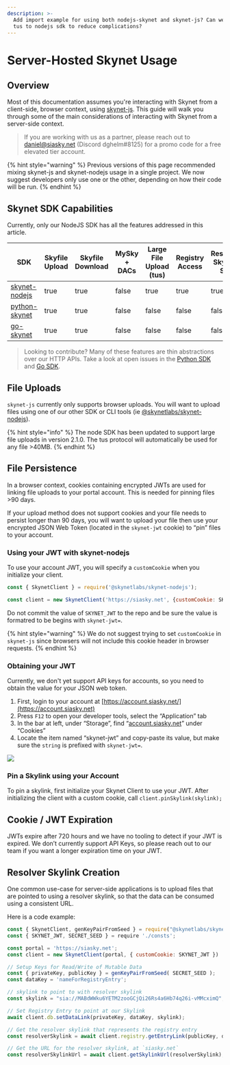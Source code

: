```yaml
---
description: >-
  Add import example for using both nodejs-skynet and skynet-js? Can we just add
  tus to nodejs sdk to reduce complications?
---
```


# Server-Hosted Skynet Usage

## Overview

Most of this documentation assumes you're interacting with Skynet from a client-side, browser context, using [skynet-js](https://github.com/SkynetLabs/skynet-js). This guide will walk you through some of the main considerations of interacting with Skynet from a server-side context.

> If you are working with us as a partner, please reach out to [daniel@siasky.net](mailto:daniel@siasky.net) (Discord dghelm#8125) for a promo code for a free elevated tier account.

{% hint style="warning" %}
Previous versions of this page recommended mixing skynet-js and skynet-nodejs usage in a single project. We now suggest developers only use one or the other, depending on how their code will be run.
{% endhint %}

## Skynet SDK Capabilities

Currently, only our NodeJS SDK has all the features addressed in this article.

<table><thead><tr><th>SDK</th><th data-type="checkbox">Skyfile Upload</th><th data-type="checkbox">Skyfile Download</th><th data-type="checkbox">MySky + DACs</th><th data-type="checkbox">Large File Upload (tus)</th><th data-type="checkbox">Registry Access</th><th data-type="checkbox">Resolver Skylink Set</th><th data-type="checkbox">Portal Account</th><th data-type="checkbox">File Pinning</th></tr></thead><tbody><tr><td><a href="https://github.com/SkynetLabs/nodejs-skynet">skynet-nodejs</a></td><td>true</td><td>true</td><td>false</td><td>true</td><td>true</td><td>true</td><td>true</td><td>true</td></tr><tr><td><a href="https://github.com/SkynetLabs/python-skynet">python-skynet</a></td><td>true</td><td>true</td><td>false</td><td>false</td><td>false</td><td>false</td><td>false</td><td>false</td></tr><tr><td><a href="https://github.com/SkynetLabs/go-skynet">go-skynet</a></td><td>true</td><td>true</td><td>false</td><td>false</td><td>false</td><td>false</td><td>false</td><td>false</td></tr></tbody></table>

> Looking to contribute? Many of these features are thin abstractions over our HTTP APIs. Take a look at open issues in the [Python SDK](https://github.com/SkynetLabs/python-skynet/issues/6) and [Go SDK](https://github.com/SkynetLabs/go-skynet/issues).

## File Uploads

`skynet-js` currently only supports browser uploads. You will want to upload files using one of our other SDK or CLI tools (ie [@skynetlabs/skynet-nodejs](https://www.npmjs.com/package/@skynetlabs/skynet-nodejs)).

{% hint style="info" %}
The node SDK has been updated to support large file uploads in version 2.1.0. The tus protocol will automatically be used for any file >40MB.
{% endhint %}

## File Persistence

In a browser context, cookies containing encrypted JWTs are used for linking file uploads to your portal account. This is needed for pinning files >90 days.

If your upload method does not support cookies and your file needs to persist longer than 90 days, you will want to upload your file then use your encrypted JSON Web Token (located in the `skynet-jwt` cookie) to “pin” files to your account.

### Using your JWT with skynet-nodejs

To use your account JWT, you will specify a `customCookie` when you initialize your client.

```javascript
const { SkynetClient } = require('@skynetlabs/skynet-nodejs');

const client = new SkynetClient('https://siasky.net', {customCookie: SKYNET_JWT});
```

Do not commit the value of `SKYNET_JWT` to the repo and be sure the value is formatred to be begins with `skynet-jwt=`.

{% hint style="warning" %}
We do not suggest trying to set `customCookie` in `skynet-js` since browsers will not include this cookie header in browser requests.
{% endhint %}

### Obtaining your JWT

Currently, we don't yet support API keys for accounts, so you need to obtain the value for your JSON web token.

1. First, login to your account at [https://account.siasky.net/](https://account.siasky.net)
2. Press `F12` to open your developer tools, select the “Application” tab
3. In the bar at left, under “Storage”, find “[account.siasky.net](http://account.siasky.net)” under “Cookies”
4. Locate the item named “skynet-jwt” and copy-paste its value, but make sure the `string` is prefixed with `skynet-jwt=`.

![](https://i.imgur.com/Ncjojqr.png)

### Pin a Skylink using your Account

To pin a skylink, first initialize your Skynet Client to use your JWT. After initializing the client with a custom cookie, call `client.pinSkylink(skylink);`

## Cookie / JWT Expiration

JWTs expire after 720 hours and we have no tooling to detect if your JWT is expired. We don’t currently support API Keys, so please reach out to our team if you want a longer expiration time on your JWT.

## Resolver Skylink Creation

One common use-case for server-side applications is to upload files that are pointed to using a resolver skylink, so that the data can be consumed using a consistent URL.

Here is a code example:

```javascript
const { SkynetClient, genKeyPairFromSeed } = require("@skynetlabs/skynet-nodejs");
const { SKYNET_JWT, SECRET_SEED } = require './consts';

const portal = 'https://siasky.net';
const client = new SkynetClient(portal, { customCookie: SKYNET_JWT })

// Setup Keys for Read/Write of Mutable Data
const { privateKey, publicKey } = genKeyPairFromSeed( SECRET_SEED );
const dataKey = 'nameForRegistryEntry';

// skylink to point to with resolver skylink
const skylink = "sia://MABdWWku6YETM2zooGCjQi26Rs4a6Hb74q26i-vMMcximQ";

// Set Registry Entry to point at our Skylink
await client.db.setDataLink(privateKey, dataKey, skylink);

// Get the resolver skylink that represents the registry entry
const resolverSkylink = await client.registry.getEntryLink(publicKey, dataKey);

// Get the URL for the resolver skylink, at `siasky.net`
const resolverSkylinkUrl = await client.getSkylinkUrl(resolverSkylink);
```
